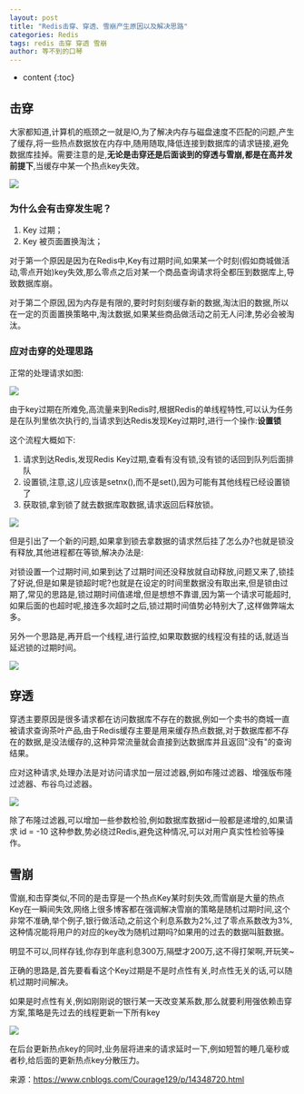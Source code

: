 ```yaml
---
layout: post
title: "Redis击穿、穿透、雪崩产生原因以及解决思路"
categories: Redis
tags: redis 击穿 穿透 雪崩
author: 等不到的口琴
---
```


* content
{:toc}
## 击穿

大家都知道,计算机的瓶颈之一就是IO,为了解决内存与磁盘速度不匹配的问题,产生了缓存,将一些热点数据放在内存中,随用随取,降低连接到数据库的请求链接,避免数据库挂掉。需要注意的是,**无论是击穿还是后面谈到的穿透与雪崩,都是在高并发前提下**,当缓存中某一个热点key失效。

![](https://gitee.com/objcoding/md-picture/raw/master/img/20211128145101.png)

### 为什么会有击穿发生呢？

1. Key 过期；
2. Key 被页面置换淘汰；

对于第一个原因是因为在Redis中,Key有过期时间,如果某一个时刻(假如商城做活动,零点开始)key失效,那么零点之后对某一个商品查询请求将全都压到数据库上,导致数据库崩。

对于第二个原因,因为内存是有限的,要时时刻刻缓存新的数据,淘汰旧的数据,所以在一定的页面置换策略中,淘汰数据,如果某些商品做活动之前无人问津,势必会被淘汰。

### 应对击穿的处理思路

正常的处理请求如图:

![](https://gitee.com/objcoding/md-picture/raw/master/img/20211128145258.png)

由于key过期在所难免,高流量来到Redis时,根据Redis的单线程特性,可以认为任务是在队列里依次执行的,当请求到达Redis发现Key过期时,进行一个操作:**设置锁**

这个流程大概如下:

1. 请求到达Redis,发现Redis Key过期,查看有没有锁,没有锁的话回到队列后面排队
2. 设置锁,注意,这儿应该是setnx(),而不是set(),因为可能有其他线程已经设置锁了
3. 获取锁,拿到锁了就去数据库取数据,请求返回后释放锁。

![](https://gitee.com/objcoding/md-picture/raw/master/img/20211128145328.png)



但是引出了一个新的问题,如果拿到锁去拿数据的请求然后挂了怎么办?也就是锁没有释放,其他进程都在等锁,解决办法是:

对锁设置一个过期时间,如果到达了过期时间还没释放就自动释放,问题又来了,锁挂了好说,但是如果是锁超时呢?也就是在设定的时间里数据没有取出来,但是锁由过期了,常见的思路是,锁过期时间值递增,但是想想不靠谱,因为第一个请求可能超时,如果后面的也超时呢,接连多次超时之后,锁过期时间值势必特别大了,这样做弊端太多。

另外一个思路是,再开启一个线程,进行监控,如果取数据的线程没有挂的话,就适当延迟锁的过期时间。



![](https://gitee.com/objcoding/md-picture/raw/master/img/20211128145346.png)



## 穿透

穿透主要原因是很多请求都在访问数据库不存在的数据,例如一个卖书的商城一直被请求查询茶叶产品,由于Redis缓存主要是用来缓存热点数据,对于数据库都不存在的数据,是没法缓存的,这种异常流量就会直接到达数据库并且返回"没有"的查询结果。

应对这种请求,处理办法是对访问请求加一层过滤器,例如布隆过滤器、增强版布隆过滤器、布谷鸟过滤器。

![](https://gitee.com/objcoding/md-picture/raw/master/img/20211128145441.png)

除了布隆过滤器,可以增加一些参数检验,例如数据库数据id一般都是递增的,如果请求 id = -10 这种参数,势必绕过Redis,避免这种情况,可以对用户真实性检验等操作。



## 雪崩



雪崩,和击穿类似,不同的是击穿是一个热点Key某时刻失效,而雪崩是大量的热点Key在一瞬间失效,网络上很多博客都在强调解决雪崩的策略是随机过期时间,这个非常不准确,举个例子,银行做活动,之前这个利息系数为2%,过了零点系数改为3%,这种情况能将用户的对应的key改为随机过期吗?如果用的过去的数据叫脏数据。

明显不可以,同样存钱,你存到年底利息300万,隔壁才200万,这不得打架啊,开玩笑~

正确的思路是,首先要看看这个Key过期是不是时点性有关,时点性无关的话,可以随机过期时间解决。

如果是时点性有关,例如刚刚说的银行某一天改变某系数,那么就要利用强依赖击穿方案,策略是先过去的线程更新一下所有key



![](https://gitee.com/objcoding/md-picture/raw/master/img/20211128145505.png)



在后台更新热点key的同时,业务层将进来的请求延时一下,例如短暂的睡几毫秒或者秒,给后面的更新热点key分散压力。

来源：https://www.cnblogs.com/Courage129/p/14348720.html